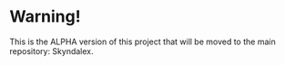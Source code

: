 # Warning!

This is the ALPHA version of this project that will be moved to the main repository: Skyndalex.
 